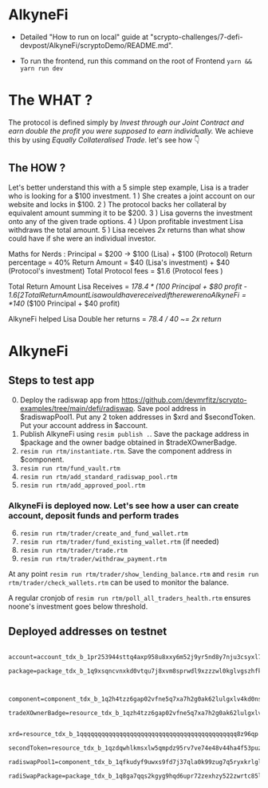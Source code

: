 # AlkyneFi

- Detailed "How to run on local" guide at "scrypto-challenges/7-defi-devpost/AlkyneFi/scryptoDemo/README.md".

- To run the frontend, run this command on the root of Frontend `yarn && yarn run dev`

# The WHAT ?
The protocol is defined simply by 
*Invest through our Joint Contract and earn double the profit you were supposed to earn individually.*
We achieve this by using *Equally Collateralised Trade*.
let's see how 👇

## The HOW ?
Let's better understand this with a 5 simple step example, 
Lisa is a trader who is looking for a $100 investment.
1 ) She creates a joint account on our website and locks in $100.
2 ) The protocol backs her collateral by equivalent amount summing it to be $200.
3 ) Lisa governs the investment onto any of the given trade options.
4 ) Upon profitable investment Lisa withdraws the total amount.
5 ) Lisa receives  *2x* returns than what show could have if she were an individual investor.

Maths for Nerds :
Principal =  $200  -> $100 (Lisa) + $100 (Protocol) 
Return percentage = 40%
Return Amount = $40 (Lisa's investment) + $40 (Protocol's investment)
Total Protocol fees   = $1.6 (Protocol fees )

Total Return Amount Lisa Receives = *$178.4* 
($100 Principal + $80 profit - $1.6 [2% Protocol fees])
Total Return Amount Lisa would have received if there were no AlkyneFi = *$140* 
($100 Principal + $40 profit)

AlkyneFi helped Lisa Double her returns = *78.4 / 40 ~= 2x return*

# AlkyneFi

## Steps to test app

0. Deploy the radiswap app from <https://github.com/devmrfitz/scrypto-examples/tree/main/defi/radiswap>. Save pool address in $radiswapPool1. Put any 2 token addresses in $xrd and $secondToken. Put your account address in $account.
1. Publish AlkyneFi using `resim publish .`. Save the package address in $package and the owner badge obtained in $tradeXOwnerBadge.
2. `resim run rtm/instantiate.rtm`. Save the component address in $component.
3. `resim run rtm/fund_vault.rtm`
4. `resim run rtm/add_standard_radiswap_pool.rtm`
5. `resim run rtm/add_approved_pool.rtm`

### AlkyneFi is deployed now. Let's see how a user can create account, deposit funds and perform trades

6. `resim run rtm/trader/create_and_fund_wallet.rtm`
7. `resim run rtm/trader/fund_existing_wallet.rtm` (if needed)
8. `resim run rtm/trader/trade.rtm`
9. `resim run rtm/trader/withdraw_payment.rtm`

At any point `resim run rtm/trader/show_lending_balance.rtm` and `resim run rtm/trader/check_wallets.rtm` can be used to monitor the balance.

A regular cronjob of `resim run rtm/poll_all_traders_health.rtm` ensures noone's investment goes below threshold.

## Deployed addresses on testnet

```
 account=account_tdx_b_1pr253944sttq4axp958u8xxy6m52j9yr5nd8y7nju3csyxl7y5
 package=package_tdx_b_1q9xsqncvnxkd0vtqu7j8xvm8sprwdl9xzzzwl0kglvgszhfknm


 component=component_tdx_b_1q2h4tzz6gap02vfne5q7xa7h2g0ak62lulgxlv4kd0nsncakph
 tradeXOwnerBadge=resource_tdx_b_1qzh4tzz6gap02vfne5q7xa7h2g0ak62lulgxlv4kd0nsee0cyv

 xrd=resource_tdx_b_1qqqqqqqqqqqqqqqqqqqqqqqqqqqqqqqqqqqqqqqqqqqq8z96qp
 secondToken=resource_tdx_b_1qzdqwhlkmsxlw5qmpdz95rv7ve74e48v44ha4f53puzq5wv38h
 radiswapPool1=component_tdx_b_1qfkudyf9uwxs9fd7j37qla0k99zug7q5ryxkrlglc6usjjr8z2
 radiSwapPackage=package_tdx_b_1q8ga7qqs2kgyg9hqd6upr72zexhzy522zwrtc85lfs0scdjwdh
```
